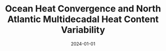 ---
title: "Ocean Heat Convergence and North Atlantic Multidecadal Heat Content Variability"
collection: publications
category: manuscripts
permalink: /publication/2024-01-01-ocean-heat-convergence-north-atlantic
excerpt: 'This paper analyzes the role of ocean heat convergence in the variability of North Atlantic multidecadal heat content.'
date: 2024-01-01
venue: 'Journal of Climate'
slidesurl: ''
paperurl: 'https://doi.org/10.1175/JCLI-D-23-0370.1'
citation: 'Moat, B. I., and Coauthors (2024). "Ocean Heat Convergence and North Atlantic Multidecadal Heat Content Variability." <i>Journal of Climate</i>, 37, 4723–4742. <a href="https://doi.org/10.1175/JCLI-D-23-0370.1">https://doi.org/10.1175/JCLI-D-23-0370.1</a>'
---